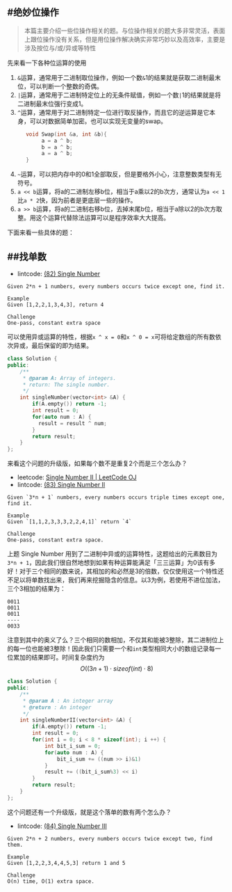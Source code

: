 #绝妙位操作
---
> 本篇主要介绍一些位操作相关的题。与位操作相关的题大多非常灵活，表面上跟位操作没有关系，但是用位操作解决确实非常巧妙以及高效率，主要是涉及按位与/或/异或等特性

先来看一下各种位运算的使用
1. `&`运算，通常用于二进制取位操作，例如一个数`&`1的结果就是获取二进制最末位，可以判断一个整数的奇偶。
2. `|`运算，通常用于二进制特定位上的无条件赋值，例如一个数`|`1的结果就是将二进制最末位强行变成1。
3. `^`运算，通常用于对二进制特定一位进行取反操作，而且它的逆运算是它本身，可以对数据简单加密。也可以实现无变量的swap。

```c++
      void Swap(int &a, int &b){
           a = a ^ b;
           b = a ^ b;
           a = a ^ b;
      }
```
4. `~`运算，可以把内存中的0和1全部取反，但是要格外小心，注意整数类型有无符号。
5. `a << b`运算，将a的二进制左移b位，相当于a乘以2的b次方，通常认为`a << 1`比`a * 2`快，因为前者是更底层一些的操作。
6. `a >> b`运算，将a的二进制右移b位，去掉末尾b位，相当于a除以2的b次方取整。用这个运算代替除法运算可以是程序效率大大提高。

下面来看一些具体的题：

##找单数
---

- lintcode: [(82) Single Number](http://www.lintcode.com/en/problem/single-number/)

```
Given 2*n + 1 numbers, every numbers occurs twice except one, find it.

Example
Given [1,2,2,1,3,4,3], return 4

Challenge
One-pass, constant extra space
```
可以使用异或运算的特性，根据`x ^ x = 0`和`x ^ 0 = x`可将给定数组的所有数依次异或，最后保留的即为结果。

```c++
class Solution {
public:
	/**
	 * @param A: Array of integers.
	 * return: The single number.
	 */
    int singleNumber(vector<int> &A) {
        if(A.empty()) return -1;
        int result = 0;
        for(auto num : A) {
          result = result ^ num;
        }
        return result;
    }
};
```
来看这个问题的升级版，如果每个数不是重复2个而是三个怎么办？
- leetcode: [Single Number II | LeetCode OJ](https://leetcode.com/problems/single-number-ii/)
- lintcode: [(83) Single Number II](http://www.lintcode.com/en/problem/single-number-ii/)

```
Given `3*n + 1` numbers, every numbers occurs triple times except one, find it.

Example
Given `[1,1,2,3,3,3,2,2,4,1]` return `4`

Challenge
One-pass, constant extra space.
```
上题 Single Number 用到了二进制中异或的运算特性，这题给出的元素数目为`3*n + 1`，因此我们很自然地想到如果有种运算能满足「三三运算」为0该有多好！对于三个相同的数来说，其相加的和必然是3的倍数，仅仅使用这一个特性还不足以将单数找出来，我们再来挖掘隐含的信息。以3为例，若使用不进位加法，三个3相加的结果为：

```
0011
0011
0011
----
0033
```
注意到其中的奥义了么？三个相同的数相加，不仅其和能被3整除，其二进制位上的每一位也能被3整除！因此我们只需要一个和`int`类型相同大小的数组记录每一位累加的结果即可。时间复杂度约为 $$O((3n+1)\cdot sizeof(int) \cdot 8)$$ 

```c++
class Solution {
public:
	/**
	 * @param A : An integer array
	 * @return : An integer
	 */
    int singleNumberII(vector<int> &A) {
        if(A.empty()) return -1;
        int result = 0;
        for(int i = 0; i < 8 * sizeof(int); i ++) {
            int bit_i_sum = 0;
            for(auto num : A) {
                bit_i_sum += ((num >> i)&1)
            }
            result += ((bit_i_sum%3) << i)
        }
        return result;
    }
};
```
这个问题还有一个升级版，就是这个落单的数有两个怎么办？

- lintcode: [(84) Single Number III](http://www.lintcode.com/en/problem/single-number-iii/)

```
Given 2*n + 2 numbers, every numbers occurs twice except two, find them.

Example
Given [1,2,2,3,4,4,5,3] return 1 and 5

Challenge
O(n) time, O(1) extra space.
```
